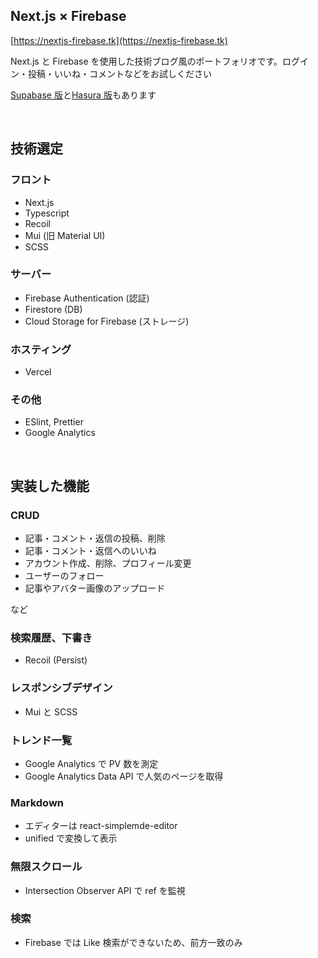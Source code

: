 ## Next.js × Firebase

[https://nextjs-firebase.tk](https://nextjs-firebase.tk)

Next.js と Firebase を使用した技術ブログ風のポートフォリオです。ログイン・投稿・いいね・コメントなどをお試しください

[Supabase 版](https://nextjs-supabase)と[Hasura 版](https://nextjs-hasura.tk)もあります

<br>

## 技術選定

### フロント

- Next.js
- Typescript
- Recoil
- Mui (旧 Material UI)
- SCSS

### サーバー

- Firebase Authentication (認証)
- Firestore (DB)
- Cloud Storage for Firebase (ストレージ)

### ホスティング

- Vercel

### その他

- ESlint, Prettier
- Google Analytics

<br>

## 実装した機能

### CRUD

- 記事・コメント・返信の投稿、削除
- 記事・コメント・返信へのいいね
- アカウント作成、削除、プロフィール変更
- ユーザーのフォロー
- 記事やアバター画像のアップロード

など

### 検索履歴、下書き

- Recoil (Persist)

### レスポンシブデザイン

- Mui と SCSS

### トレンド一覧

- Google Analytics で PV 数を測定
- Google Analytics Data API で人気のページを取得

### Markdown

- エディターは react-simplemde-editor
- unified で変換して表示

### 無限スクロール

- Intersection Observer API で ref を監視

### 検索

- Firebase では Like 検索ができないため、前方一致のみ
